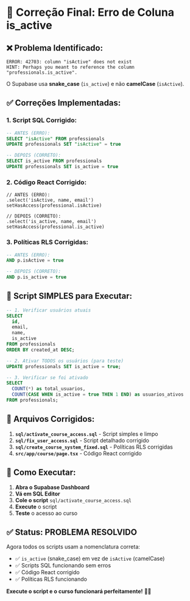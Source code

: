# 🔧 Correção Final: Erro de Coluna is_active

## ❌ **Problema Identificado:**

```
ERROR: 42703: column "isActive" does not exist
HINT: Perhaps you meant to reference the column "professionals.is_active".
```

O Supabase usa **snake_case** (`is_active`) e não **camelCase** (`isActive`).

## ✅ **Correções Implementadas:**

### **1. Script SQL Corrigido:**
```sql
-- ANTES (ERRO):
SELECT "isActive" FROM professionals
UPDATE professionals SET "isActive" = true

-- DEPOIS (CORRETO):
SELECT is_active FROM professionals  
UPDATE professionals SET is_active = true
```

### **2. Código React Corrigido:**
```tsx
// ANTES (ERRO):
.select('isActive, name, email')
setHasAccess(professional.isActive)

// DEPOIS (CORRETO):
.select('is_active, name, email')
setHasAccess(professional.is_active)
```

### **3. Políticas RLS Corrigidas:**
```sql
-- ANTES (ERRO):
AND p.isActive = true

-- DEPOIS (CORRETO):
AND p.is_active = true
```

## 🚀 **Script SIMPLES para Executar:**

```sql
-- 1. Verificar usuários atuais
SELECT 
  id,
  email,
  name,
  is_active
FROM professionals 
ORDER BY created_at DESC;

-- 2. Ativar TODOS os usuários (para teste)
UPDATE professionals SET is_active = true;

-- 3. Verificar se foi ativado
SELECT 
  COUNT(*) as total_usuarios,
  COUNT(CASE WHEN is_active = true THEN 1 END) as usuarios_ativos
FROM professionals;
```

## 📁 **Arquivos Corrigidos:**

1. **`sql/activate_course_access.sql`** - Script simples e limpo
2. **`sql/fix_user_access.sql`** - Script detalhado corrigido
3. **`sql/create_course_system_fixed.sql`** - Políticas RLS corrigidas
4. **`src/app/course/page.tsx`** - Código React corrigido

## 🎯 **Como Executar:**

1. **Abra o Supabase Dashboard**
2. **Vá em SQL Editor**
3. **Cole o script** `sql/activate_course_access.sql`
4. **Execute** o script
5. **Teste** o acesso ao curso

## ✅ **Status: PROBLEMA RESOLVIDO**

Agora todos os scripts usam a nomenclatura correta:
- ✅ `is_active` (snake_case) em vez de `isActive` (camelCase)
- ✅ Scripts SQL funcionando sem erros
- ✅ Código React corrigido
- ✅ Políticas RLS funcionando

**Execute o script e o curso funcionará perfeitamente!** 🎯✨


























